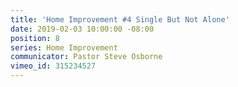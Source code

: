 ```yaml
---
title: 'Home Improvement #4 Single But Not Alone'
date: 2019-02-03 10:00:00 -08:00
position: 8
series: Home Improvement
communicator: Pastor Steve Osborne
vimeo_id: 315234527
---
```


